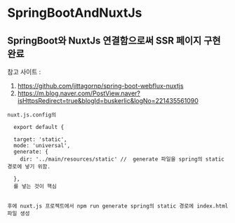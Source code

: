# SpringBootAndNuxtJs


## SpringBoot와 NuxtJs 연결함으로써 SSR 페이지 구현 완료
참고 사이트 : 
1. https://github.com/jittagornp/spring-boot-webflux-nuxtjs
2. https://m.blog.naver.com/PostView.naver?isHttpsRedirect=true&blogId=buskerlic&logNo=221435561090

```
nuxt.js.config의

  export default {

  target: 'static',
  mode: 'universal',
  generate: {
    dir: '../main/resources/static' //  generate 파일을 spring의 static 경로에 넣기 위함.
  
  },
  를 넣는 것이 핵심
  
  
후에 nuxt.js 프로젝트에서 npm run generate spring의 static 경로에 index.html 파일 생성
